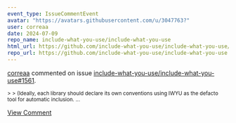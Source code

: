 ```yaml
---
event_type: IssueCommentEvent
avatar: "https://avatars.githubusercontent.com/u/3047763?"
user: correaa
date: 2024-07-09
repo_name: include-what-you-use/include-what-you-use
html_url: https://github.com/include-what-you-use/include-what-you-use/issues/1561
repo_url: https://github.com/include-what-you-use/include-what-you-use
---
```


<a href='https://github.com/correaa' target='_blank'>correaa</a> commented on issue <a href='https://github.com/include-what-you-use/include-what-you-use/issues/1561' target='_blank'>include-what-you-use/include-what-you-use#1561</a>.

<small>> > (Ideally, each library should declare its own conventions using IWYU as the defacto tool for automatic inclusion....</small>

<a href='https://github.com/include-what-you-use/include-what-you-use/issues/1561' target='_blank'>View Comment</a>
